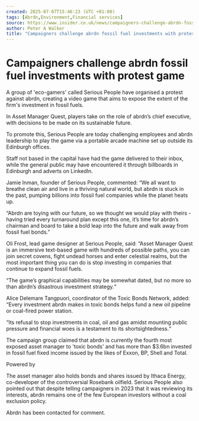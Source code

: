 ```yaml
---
created: 2025-07-07T15:46:23 (UTC +01:00)
tags: [Abrdn,Environment,Financial services]
source: https://www.insider.co.uk/news/campaigners-challenge-abrdn-fossil-fuel-33112193
author: Peter A Walker
title: "Campaigners challenge abrdn fossil fuel investments with protest game"
---
```


# Campaigners challenge abrdn fossil fuel investments with protest game

A group of 'eco-gamers' called Serious People have organised a protest against abrdn, creating a video game that aims to expose the extent of the firm's investment in fossil fuels.

In Asset Manager Quest, players take on the role of abrdn’s chief executive, with decisions to be made on its sustainable future.

To promote this, Serious People are today challenging employees and abrdn leadership to play the game via a portable arcade machine set up outside its Edinburgh offices.

Staff not based in the capital have had the game delivered to their inbox, while the general public may have encountered it through billboards in Edinburgh and adverts on LinkedIn.

Jamie Inman, founder of Serious People, commented: “We all want to breathe clean air and live in a thriving natural world, but abrdn is stuck in the past, pumping billions into fossil fuel companies while the planet heats up.

“Abrdn are toying with our future, so we thought we would play with theirs - having tried every turnaround plan except this one, it’s time for abrdn’s chairman and board to take a bold leap into the future and walk away from fossil fuel bonds.”

Oli Frost, lead game designer at Serious People, said: “Asset Manager Quest is an immersive text-based game with hundreds of possible paths, you can join secret covens, fight undead horses and enter celestial realms, but the most important thing you can do is stop investing in companies that continue to expand fossil fuels.

“The game’s graphical capabilities may be somewhat dated, but no more so than abrdn’s disastrous investment strategy.“

Alice Delemare Tangpuori, coordinator of the Toxic Bonds Network, added: “Every investment abrdn makes in toxic bonds helps fund a new oil pipeline or coal-fired power station.

“Its refusal to stop investments in coal, oil and gas amidst mounting public pressure and financial woes is a testament to its shortsightedness.“

The campaign group claimed that abrdn is currently the fourth most exposed asset manager to 'toxic bonds' and has more than $3.6bn invested in fossil fuel fixed income issued by the likes of Exxon, BP, Shell and Total.

Powered by 

The asset manager also holds bonds and shares issued by Ithaca Energy, co-developer of the controversial Rosebank oilfield. Serious People also pointed out that despite telling campaigners in 2023 that it was reviewing its interests, abrdn remains one of the few European investors without a coal exclusion policy.

Abrdn has been contacted for comment.